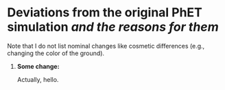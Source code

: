 # Deviations from the original PhET simulation **_and the reasons for them_**

Note that I do not list nominal changes like cosmetic differences (e.g., changing the color of the ground).

1. **Some change:**

    Actually, hello.